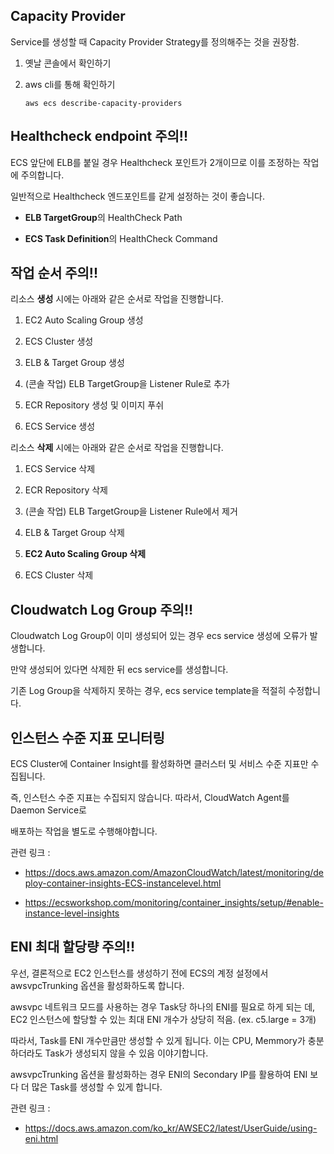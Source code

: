 ## Capacity Provider

Service를 생성할 때 Capacity Provider Strategy를 정의해주는 것을 권장함.

1. 옛날 콘솔에서 확인하기

2. aws cli를 통해 확인하기
   ```
   aws ecs describe-capacity-providers
   ```

## Healthcheck endpoint 주의!!

ECS 앞단에 ELB를 붙일 경우 Healthcheck 포인트가 2개이므로 이를 조정하는 작업에 주의합니다.

일반적으로 Healthcheck 엔드포인트를 같게 설정하는 것이 좋습니다.

- **ELB TargetGroup**의 HealthCheck Path

- **ECS Task Definition**의 HealthCheck Command

## 작업 순서 주의!!

리소스 **생성** 시에는 아래와 같은 순서로 작업을 진행합니다.

1. EC2 Auto Scaling Group 생성

2. ECS Cluster 생성

3. ELB & Target Group 생성

4. (콘솔 작업) ELB TargetGroup을 Listener Rule로 추가

5. ECR Repository 생성 및 이미지 푸쉬

6. ECS Service 생성

리소스 **삭제** 시에는 아래와 같은 순서로 작업을 진행합니다.

1. ECS Service 삭제

2. ECR Repository 삭제

3. (콘솔 작업) ELB TargetGroup을 Listener Rule에서 제거

4. ELB & Target Group 삭제

5. **EC2 Auto Scaling Group 삭제**

6. ECS Cluster 삭제

## Cloudwatch Log Group 주의!!

Cloudwatch Log Group이 이미 생성되어 있는 경우 ecs service 생성에 오류가 발생합니다.

만약 생성되어 있다면 삭제한 뒤 ecs service를 생성합니다.

기존 Log Group을 삭제하지 못하는 경우, ecs service template을 적절히 수정합니다.

## 인스턴스 수준 지표 모니터링

ECS Cluster에 Container Insight를 활성화하면 클러스터 및 서비스 수준 지표만 수집됩니다.

즉, 인스턴스 수준 지표는 수집되지 않습니다. 따라서, CloudWatch Agent를 Daemon Service로

배포하는 작업을 별도로 수행해야합니다.

관련 링크 :

- https://docs.aws.amazon.com/AmazonCloudWatch/latest/monitoring/deploy-container-insights-ECS-instancelevel.html

- https://ecsworkshop.com/monitoring/container_insights/setup/#enable-instance-level-insights

## ENI 최대 할당량 주의!!

우선, 결론적으로 EC2 인스턴스를 생성하기 전에 ECS의 계정 설정에서 awsvpcTrunking 옵션을 활성화하도록 합니다.

awsvpc 네트워크 모드를 사용하는 경우 Task당 하나의 ENI를 필요로 하게 되는 데, EC2 인스턴스에 할당할 수 있는 최대 ENI 개수가 상당히 적음. (ex. c5.large = 3개)

따라서, Task를 ENI 개수만큼만 생성할 수 있게 됩니다. 이는 CPU, Memmory가 충분하더라도 Task가 생성되지 않을 수 있음 이야기합니다.

awsvpcTrunking 옵션을 활성화하는 경우 ENI의 Secondary IP를 활용하여 ENI 보다 더 많은 Task를 생성할 수 있게 합니다.

관련 링크 :

- https://docs.aws.amazon.com/ko_kr/AWSEC2/latest/UserGuide/using-eni.html
